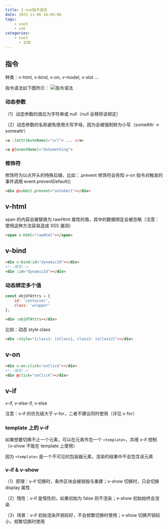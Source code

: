 ```yaml
---
title: 2-vue指令语法
date: 2023-11-06 16:04:06
tags:
    - vue3
    - vue
categories:
    - vue3
      - 文档
---
```


## 指令

种类：v-html, v-bind, v-on, v-model, v-slot ...

指令语法如下图所示：
![指令语法](https://img20.360buyimg.com/img/jfs/t1/89597/35/41403/16292/65489fc5Fb2d8b302/d64ca449c9e1d57b.png)

### 动态参数

（1）动态参数的值应为字符串或 null（null 会移除该绑定）

（2）动态参数的名称避免使用大写字母，因为会被强制转为小写（someAttr -> someattr）

``` html
<a :[attributeName]="url"> ... </a>

<a @[eventName]="doSomething">
```

### 修饰符

修饰符为以点开头的特殊后缀，比如：.prevent 修饰符会告知 v-on 指令对触发的事件调用 event.preventDefault()

``` html
<div @submit.prevent="onSubmit"></div>
```

## v-html

span 的内容会被替换为 rawHtml 属性的值，其中的数据绑定会被忽略（注意：使用这种方法容易造成 XSS 漏洞）

``` html
<span v-html="rawHtml"></span>
```

## v-bind

``` html
<div v-bind:id="dynamicId"></div>
<!--简写-->
<div :id="dynamicId"></div>
```

### 动态绑定多个值

``` js
const objOfAttrs = {
    id: 'container',
    class: 'wrapper'
};
```

``` html
<div :objOfAttrs></div>
```

比如：动态 style class

``` html
<div :style="{class1: isClass1, class2: isClass2}"></div>
```

## v-on

``` html
<div v-on:click="onClick"></div>
<!--简写-->
<div @click="onClick"></div>
```

## v-if

v-if, v-else-if, v-else

注意：v-if 的优先级大于 v-for，二者不建议同时使用（详见 v-for）

### template 上的 v-if

如果想要切换不止一个元素，可以在元素外包一个 ``<template>``，并用 v-if 控制（v-show 不能在 template 上使用）

因为 ``<template>`` 是一个不可见的包装器元素，渲染的结果中不会包含该元素

### v-if & v-show

（1）原理：v-if 切换时，条件区块会被销毁与重建；v-show 切换时，只会切换 display 属性

（2）惰性：v-if 是惰性的，如果初始为 false 则不渲染；v-show 初始始终会渲染

（3）场景：v-if 初始渲染开销较好，不会频繁切换时使用；v-show 切换开销较小，频繁切换时使用
